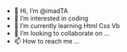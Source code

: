- 👋 Hi, I’m @imadTA
- 👀 I’m interested in coding 
- 🌱 I’m currently learning Html Css Vb
- 💞️ I’m looking to collaborate on ...
- 📫 How to reach me ...

<!---
imadTA/imadTA is a ✨ special ✨ repository because its `README.md` (this file) appears on your GitHub profile.
You can click the Preview link to take a look at your changes.
--->

